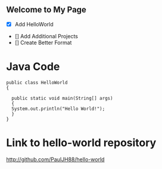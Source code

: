 ## Welcome to My Page

- [x] Add HelloWorld
- [] Add Additional Projects
- [] Create Better Format

# Java Code

    public class HelloWorld
    {

      public static void main(String[] args)
      {
      System.out.println("Hello World!");
      }
    }
    
    
  # Link to hello-world repository
  
  http://github.com/PaulJH88/hello-world

